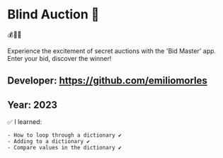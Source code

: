 # Blind Auction 👀
  💰💸🥇

Experience the excitement of secret auctions with the 'Bid Master' app. Enter your bid, discover the winner!

## Developer: https://github.com/emiliomorles

## Year: 2023

✅ I learned:

    - How to loop through a dictionary ✔️
    - Adding to a dictionary ✔️
    - Compare values in the dictionary ✔️
